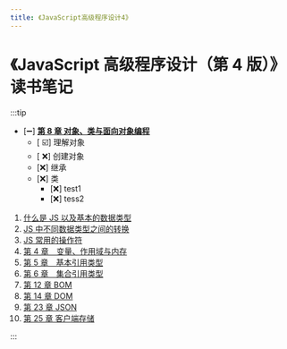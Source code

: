 ```yaml
---
title: 《JavaScript高级程序设计4》
---
```


# 《JavaScript 高级程序设计（第 4 版）》 读书笔记

:::tip

- [:heavy_minus_sign:] **[第 8 章 对象、类与面向对象编程](./js_advanced4_8.md)**
  - [ :ballot_box_with_check:] 理解对象
  - [ :x:] 创建对象
  - [:x:] 继承
  - [:x:] 类
    - [:x:] test1
    - [:x:] tess2

1. [什么是 JS 以及基本的数据类型](./js_advanced4_one.md)
2. [JS 中不同数据类型之间的转换](./js_advanced4_two.md)
3. [JS 常用的操作符](./js_advanced4_three.md)
4. [第 4 章　变量、作用域与内存](./js_advanced4_four.md)
5. [第 5 章　基本引用类型](./js_advanced4_fifth.md)
6. [第 6 章　集合引用类型](js_advanced4_six.md)
7. [第 12 章 BOM](./js_advanced4_12.md)
8. [第 14 章 DOM](./js_advanced14.md)
9. [第 23 章 JSON](./js_advanced4_23.md)
10. [第 25 章 客户端存储](./js_advanced4_25.md)

:::
